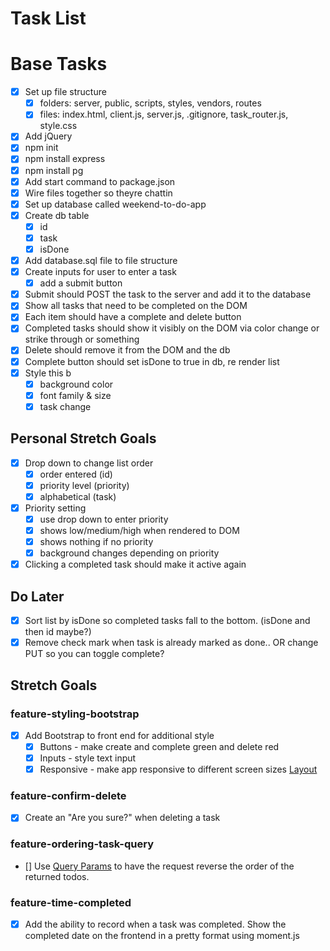 # Task List

# Base Tasks

- [x] Set up file structure
  - [x] folders: server, public, scripts, styles, vendors, routes
  - [x] files: index.html, client.js, server.js, .gitignore, task_router.js, style.css
- [x] Add jQuery
- [x] npm init
- [x] npm install express
- [x] npm install pg
- [x] Add start command to package.json
- [x] Wire files together so theyre chattin
- [x] Set up database called weekend-to-do-app
- [x] Create db table
  - [x] id
  - [x] task
  - [x] isDone
- [x] Add database.sql file to file structure
- [x] Create inputs for user to enter a task
  - [x] add a submit button
- [x] Submit should POST the task to the server and add it to the database
- [x] Show all tasks that need to be completed on the DOM
- [x] Each item should have a complete and delete button
- [x] Completed tasks should show it visibly on the DOM via color change or strike through or something
- [x] Delete should remove it from the DOM and the db
- [x] Complete button should set isDone to true in db, re render list
- [x] Style this b
  - [x] background color
  - [x] font family & size
  - [x] task change

## Personal Stretch Goals

- [x] Drop down to change list order
  - [x] order entered (id)
  - [x] priority level (priority)
  - [x] alphabetical (task)
- [x] Priority setting
  - [x] use drop down to enter priority
  - [x] shows low/medium/high when rendered to DOM
  - [x] shows nothing if no priority
  - [x] background changes depending on priority
- [x] Clicking a completed task should make it active again

## Do Later

- [x] Sort list by isDone so completed tasks fall to the bottom. (isDone and then id maybe?)
- [x] Remove check mark when task is already marked as done.. OR change PUT so you can toggle complete?

## Stretch Goals

### feature-styling-bootstrap

- [x] Add Bootstrap to front end for additional style
  - [x] Buttons - make create and complete green and delete red
  - [x] Inputs - style text input
  - [x] Responsive - make app responsive to different screen sizes [Layout](https://getbootstrap.com/docs/4.1/layout/overview/)

### feature-confirm-delete

- [x] Create an "Are you sure?" when deleting a task

### feature-ordering-task-query

- [] Use [Query Params](https://expressjs.com/en/api.html#req.query) to have the request reverse the order of the returned todos.

### feature-time-completed

- [x] Add the ability to record when a task was completed. Show the completed date on the frontend in a pretty format using moment.js
